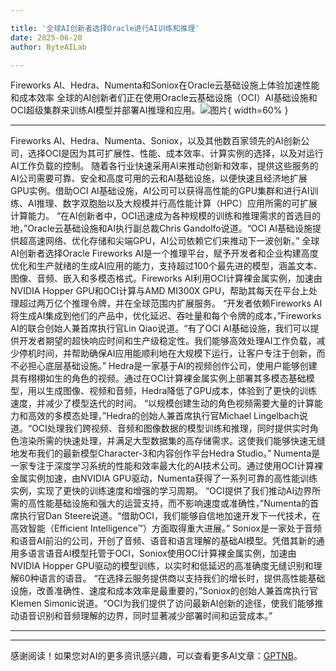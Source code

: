 ```yaml
---

title: '全球AI创新者选择Oracle进行AI训练和推理'
date: 2025-06-20
author: ByteAILab

---
```


Fireworks AI、Hedra、Numenta和Soniox在Oracle云基础设施上体验加速性能和成本效率
全球的AI创新者们正在使用Oracle云基础设施（OCI）AI基础设施和OCI超级集群来训练AI模型并部署AI推理和应用。![图片](https://ai-techpark.com/wp-content/uploads/AI-Innovators.jpg){ width=60% }

---
Fireworks AI、Hedra、Numenta、Soniox，以及其他数百家领先的AI创新公司，选择OCI是因为其可扩展性、性能、成本效率、计算实例的选择，以及对运行AI工作负载的控制。
随着各行业快速采用AI来推动创新和效率，提供这些服务的AI公司需要可靠、安全和高度可用的云和AI基础设施，以便快速且经济地扩展GPU实例。借助OCI AI基础设施，AI公司可以获得高性能的GPU集群和进行AI训练、AI推理、数字双胞胎以及大规模并行高性能计算（HPC）应用所需的可扩展计算能力。
“在AI创新者中，OCI迅速成为各种规模的训练和推理需求的首选目的地，”Oracle云基础设施和AI执行副总裁Chris Gandolfo说道。“OCI AI基础设施提供超高速网络、优化存储和尖端GPU，AI公司依赖它们来推动下一波创新。”
全球AI创新者选择Oracle
Fireworks AI是一个推理平台，赋予开发者和企业构建高度优化和生产就绪的生成AI应用的能力，支持超过100个最先进的模型，涵盖文本、图像、音频、嵌入和多模态格式。Fireworks AI利用OCI计算裸金属实例，加速由NVIDIA Hopper GPU和OCI计算与AMD MI300X GPU，帮助其每天在平台上处理超过两万亿个推理令牌，并在全球范围内扩展服务。
“开发者依赖Fireworks AI将生成AI集成到他们的产品中，优化延迟、吞吐量和每个令牌的成本，”Fireworks AI的联合创始人兼首席执行官Lin Qiao说道。“有了OCI AI基础设施，我们可以提供开发者期望的超快响应时间和生产级稳定性。我们能够高效处理AI工作负载，减少停机时间，并帮助确保AI应用能顺利地在大规模下运行，让客户专注于创新，而不必担心底层基础设施。”
Hedra是一家基于AI的视频创作公司，使用户能够创建具有栩栩如生的角色的视频。通过在OCI计算裸金属实例上部署其多模态基础模型，用以生成图像、视频和音频，Hedra降低了GPU成本，体验到了更快的训练速度，并减少了模型迭代的时间。
“以规模创建生动的角色视频需要大量的计算能力和高效的多模态处理，”Hedra的创始人兼首席执行官Michael Lingelbach说道。“OCI处理我们跨视频、音频和图像数据的模型训练和推理，同时提供实时角色渲染所需的快速处理，并满足大型数据集的高存储需求。这使我们能够快速无缝地发布我们的最新模型Character-3和内容创作平台Hedra Studio。”
Numenta是一家专注于深度学习系统的性能和效率最大化的AI技术公司。通过使用OCI计算裸金属实例加速，由NVIDIA GPU驱动，Numenta获得了一系列可靠的高性能训练实例，实现了更快的训练速度和增强的学习周期。
“OCI提供了我们推动AI边界所需的高性能基础设施和强大的运营支持，而不影响速度或准确性，”Numenta的首席执行官Dan Steere说道。“借助OCI，我们能够自信地加速开发下一代技术，在高效智能（Efficient Intelligence™）方面取得重大进展。”
Soniox是一家处于音频和语音AI前沿的公司，开创了音频、语音和语言理解的基础AI模型。凭借其新的通用多语言语音AI模型托管于OCI，Soniox使用OCI计算裸金属实例，加速由NVIDIA Hopper GPU驱动的模型训练，以实时和低延迟的高准确度无缝识别和理解60种语言的语音。
“在选择云服务提供商以支持我们的增长时，提供高性能基础设施，改善准确性、速度和成本效率是最重要的，”Soniox的创始人兼首席执行官Klemen Simonic说道。“OCI为我们提供了访问最新AI创新的途径，使我们能够推动语音识别和音频理解的边界，同时显著减少部署时间和运营成本。”

---
---
感谢阅读！如果您对AI的更多资讯感兴趣，可以查看更多AI文章：[GPTNB](https://gptnb.com)。